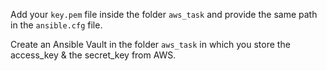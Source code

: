 Add your `key.pem` file inside the folder `aws_task` and provide the same path in the `ansible.cfg` file.

Create an Ansible Vault in the folder `aws_task` in which you store the access_key & the secret_key from AWS.
